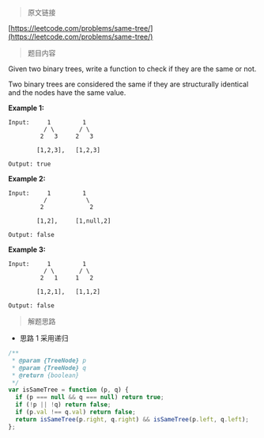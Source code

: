 <!--
 * @Author: FBB
 * @Date: 2020-04-20 15:00:52
 * @LastEditors: FBB
 * @LastEditTime: 2020-04-20 15:52:40
 * @Description:
 -->

> 原文链接

[https://leetcode.com/problems/same-tree/](https://leetcode.com/problems/same-tree/)

> 题目内容

Given two binary trees, write a function to check if they are the same or not.

Two binary trees are considered the same if they are structurally identical and the nodes have the same value.

**Example 1:**

```
Input:     1         1
          / \       / \
         2   3     2   3

        [1,2,3],   [1,2,3]

Output: true
```

**Example 2:**

```
Input:     1         1
          /           \
         2             2

        [1,2],     [1,null,2]

Output: false
```

**Example 3:**

```
Input:     1         1
          / \       / \
         2   1     1   2

        [1,2,1],   [1,1,2]

Output: false
```

> 解题思路

- 思路 1
  采用递归

```js
/**
 * @param {TreeNode} p
 * @param {TreeNode} q
 * @return {boolean}
 */
var isSameTree = function (p, q) {
  if (p === null && q === null) return true;
  if (!p || !q) return false;
  if (p.val !== q.val) return false;
  return isSameTree(p.right, q.right) && isSameTree(p.left, q.left);
};
```
